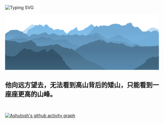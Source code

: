 ![Typing SVG](https://readme-typing-svg.demolab.com/?lines=Hello+there!;Hello+world!)


[![png](mt.png)](https://github.com/Aetherance?tab=repositories)

## **他向远方望去，无法看到高山背后的矮山，只能看到一座座更高的山峰。**


<br>

<!-- [![Anurag's GitHub stats](https://github-readme-stats.vercel.app/api?username=Aetherance&theme=tokyonight)](https://github.com/anuraghazra/github-readme-stats) ---->

[![Ashutosh's github activity graph](https://github-readme-activity-graph.vercel.app/graph?username=Aetherance&theme=react-dark)](https://github.com/ashutosh00710/github-readme-activity-graph)